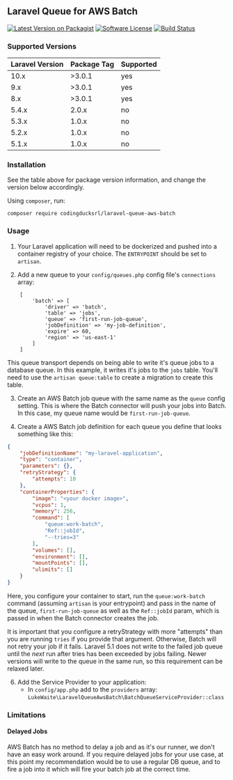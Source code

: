 ## Laravel Queue for AWS Batch

[![Latest Version on Packagist][ico-version]][link-packagist]
[![Software License][ico-license]](LICENSE.md)
[![Build Status][ico-github]][link-github]

### Supported Versions
| Laravel Version | Package Tag | Supported |
|-----------------|-------------|-----------|
| 10.x            | >3.0.1      | yes       |
| 9.x             | >3.0.1      | yes       |
| 8.x             | >3.0.1      | yes       |
| 5.4.x           | 2.0.x       | no        |
| 5.3.x           | 1.0.x       | no        |
| 5.2.x           | 1.0.x       | no        |
| 5.1.x           | 1.0.x       | no        |

### Installation
See the table above for package version information, and change the version below accordingly.

Using `composer`, run:

    composer require codingducksrl/laravel-queue-aws-batch


### Usage
1. Your Laravel application will need to be dockerized and pushed into a container registry of your choice. The `ENTRYPOINT`
   should be set to `artisan`. 

2. Add a new queue to your `config/queues.php` config file's `connections` array:
```
    [
        'batch' => [
            'driver' => 'batch',
            'table' => 'jobs',
            'queue' => 'first-run-job-queue',
            'jobDefinition' => 'my-job-definition',
            'expire' => 60,
            'region' => 'us-east-1'
        ]
    ]
```
This queue transport depends on being able to write it's queue jobs to a database queue. In this example, it writes it's
jobs to the `jobs` table. You'll need to use the `artisan queue:table` to create a migration to create this table.

3. Create an AWS Batch job queue with the same name as the `queue` config setting. This is where the Batch connector
will push your jobs into Batch. In this case, my queue name would be `first-run-job-queue`.

4. Create a AWS Batch job definition for each queue you define that looks something like this:
```json
{
    "jobDefinitionName": "my-laravel-application",
    "type": "container",
    "parameters": {},
    "retryStrategy": {
        "attempts": 10
    },
    "containerProperties": {
        "image": "<your docker image>",
        "vcpus": 1,
        "memory": 256,
        "command": [
            "queue:work-batch",
            "Ref::jobId",
            "--tries=3"
        ],
        "volumes": [],
        "environment": [],
        "mountPoints": [],
        "ulimits": []
    }
}
```
Here, you configure your container to start, run the `queue:work-batch` command (assuming `artisan` is your entrypoint)
and pass in the name of the queue, `first-run-job-queue` as well as the `Ref::jobId` param, which is passed in when
the Batch connector creates the job.

It is important that you configure a retryStrategy with more "attempts" than you are running `tries` if you provide that
argument. Otherwise, Batch will not retry your job if it fails. Laravel 5.1 does not write to the failed job queue until
the _next_ run after tries has been exceeded by jobs failing. Newer versions will write to the queue in the same run, so
this requirement can be relaxed later.

6. Add the Service Provider to your application:
    * In `config/app.php` add to the `providers` array: `LukeWaite\LaravelQueueAwsBatch\BatchQueueServiceProvider::class`
    
    
### Limitations

#### Delayed Jobs
AWS Batch has no method to delay a job and as it's our runner, we don't have an easy work around. If you require delayed
jobs for your use case, at this point my recommendation would be to use a regular DB queue, and to fire a job into it
which will fire your batch job at the correct time.

[ico-version]: https://img.shields.io/packagist/v/codingducksrl/laravel-queue-aws-batch.svg?style=flat-square
[ico-license]: https://img.shields.io/badge/license-MIT-brightgreen.svg?style=flat-square
[ico-github]: https://img.shields.io/github/workflow/status/codingducksrl/laravel-queue-aws-batch/Tests/main.svg?style=flat-square

[link-packagist]: https://packagist.org/packages/codingducksrl/laravel-queue-aws-batch
[link-github]: https://github.com/codingducksrl/laravel-queue-aws-batch/actions/workflows/tests.yml?query=branch%3Amain++
